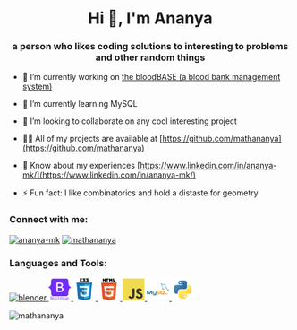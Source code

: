 <h1 align="center">Hi 👋, I'm Ananya</h1>
<h3 align="center">a person who likes coding solutions to interesting to problems and other random things</h3>

- 🔭 I’m currently working on [the bloodBASE (a blood bank management system)](https://github.com/mathananya/bloodBASE)

- 🌱 I’m currently learning MySQL

- 👯 I’m looking to collaborate on any cool interesting project

- 👨‍💻 All of my projects are available at [https://github.com/mathananya](https://github.com/mathananya)

- 📄 Know about my experiences [https://www.linkedin.com/in/ananya-mk/](https://www.linkedin.com/in/ananya-mk/)

- ⚡ Fun fact: I like combinatorics and hold a distaste for geometry

<h3 align="left">Connect with me:</h3>
<p align="left">
<a href="https://linkedin.com/in/ananya-mk" target="blank"><img align="center" src="https://raw.githubusercontent.com/rahuldkjain/github-profile-readme-generator/master/src/images/icons/Social/linked-in-alt.svg" alt="ananya-mk" height="30" width="40" /></a>
<a href="https://www.hackerrank.com/mathananya" target="blank"><img align="center" src="https://raw.githubusercontent.com/rahuldkjain/github-profile-readme-generator/master/src/images/icons/Social/hackerrank.svg" alt="mathananya" height="30" width="40" /></a>
</p>

<h3 align="left">Languages and Tools:</h3>
<p align="left"> <a href="https://www.blender.org/" target="_blank" rel="noreferrer"> <img src="https://download.blender.org/branding/community/blender_community_badge_white.svg" alt="blender" width="40" height="40"/> </a> <a href="https://getbootstrap.com" target="_blank" rel="noreferrer"> <img src="https://raw.githubusercontent.com/devicons/devicon/master/icons/bootstrap/bootstrap-plain-wordmark.svg" alt="bootstrap" width="40" height="40"/> </a> <a href="https://www.w3schools.com/css/" target="_blank" rel="noreferrer"> <img src="https://raw.githubusercontent.com/devicons/devicon/master/icons/css3/css3-original-wordmark.svg" alt="css3" width="40" height="40"/> </a> <a href="https://www.w3.org/html/" target="_blank" rel="noreferrer"> <img src="https://raw.githubusercontent.com/devicons/devicon/master/icons/html5/html5-original-wordmark.svg" alt="html5" width="40" height="40"/> </a> <a href="https://developer.mozilla.org/en-US/docs/Web/JavaScript" target="_blank" rel="noreferrer"> <img src="https://raw.githubusercontent.com/devicons/devicon/master/icons/javascript/javascript-original.svg" alt="javascript" width="40" height="40"/> </a> <a href="https://www.mysql.com/" target="_blank" rel="noreferrer"> <img src="https://raw.githubusercontent.com/devicons/devicon/master/icons/mysql/mysql-original-wordmark.svg" alt="mysql" width="40" height="40"/> </a> <a href="https://www.python.org" target="_blank" rel="noreferrer"> <img src="https://raw.githubusercontent.com/devicons/devicon/master/icons/python/python-original.svg" alt="python" width="40" height="40"/> </a> </p>

<p><img align="center" src="https://github-readme-stats.vercel.app/api/top-langs?username=mathananya&show_icons=true&locale=en&layout=compact" alt="mathananya" /></p>
